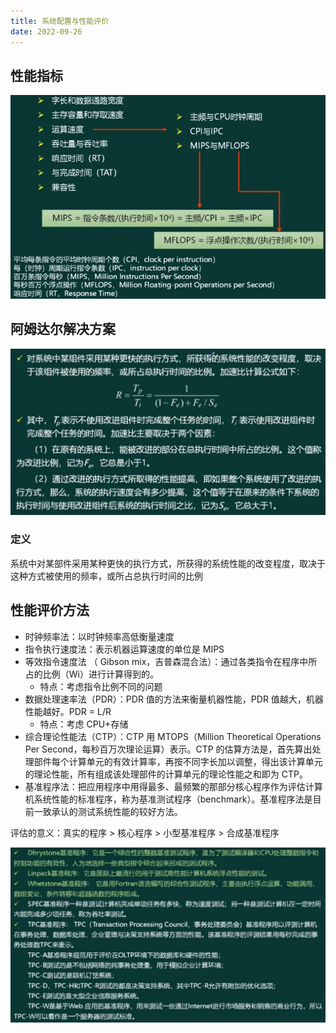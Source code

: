 ```yaml
---
title: 系统配置与性能评价
date: 2022-09-26
---
```


## 性能指标

![系统配置与性能评价-性能指标](/assets/qccstp/系统配置与性能评价-性能指标.png)

## 阿姆达尔解决方案

![系统配置与性能评价-阿姆达尔解决方案](/assets/qccstp/系统配置与性能评价-阿姆达尔解决方案.png)

### 定义

系统中对某部件采用某种更快的执行方式，所获得的系统性能的改变程度，取决于这种方式被使用的频率，或所占总执行时间的比例

## 性能评价方法

- 时钟频率法：以时钟频率高低衡量速度
- 指令执行速度法：表示机器运算速度的单位是 MIPS
- 等效指令速度法 （ Gibson mix，吉普森混合法）：通过各类指令在程序中所占的比例（Wi）进行计算得到的。
  - 特点：考虑指令比例不同的问题
- 数据处理速率法（PDR）：PDR 值的方法来衡量机器性能，PDR 值越大，机器性能越好。PDR = L/R 
  - 特点：考虑 CPU+存储
- 综合理论性能法（CTP）：CTP 用 MTOPS（Million Theoretical Operations Per Second，每秒百万次理论运算）表示。CTP 的估算方法是，首先算出处理部件每个计算单元的有效计算率，再按不同字长加以调整，得出该计算单元的理论性能，所有组成该处理部件的计算单元的理论性能之和即为 CTP。
- 基准程序法：把应用程序中用得最多、最频繁的那部分核心程序作为评估计算机系统性能的标准程序，称为基准测试程序（benchmark）。基准程序法是目前一致承认的测试系统性能的较好方法。

评估的意义：真实的程序 > 核心程序 > 小型基准程序 > 合成基准程序

![系统配置与性能评价-性能评价方法](/assets/qccstp/系统配置与性能评价-性能评价方法.png)